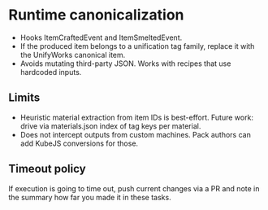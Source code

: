 Runtime canonicalization
=======================
- Hooks ItemCraftedEvent and ItemSmeltedEvent.
- If the produced item belongs to a unification tag family, replace it with the UnifyWorks canonical item.
- Avoids mutating third-party JSON. Works with recipes that use hardcoded inputs.

Limits
------
- Heuristic material extraction from item IDs is best-effort. Future work: drive via materials.json index of tag keys per material.
- Does not intercept outputs from custom machines. Pack authors can add KubeJS conversions for those.

Timeout policy
--------------
If execution is going to time out, push current changes via a PR and note in the summary how far you made it in these tasks.
